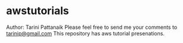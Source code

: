 # awstutorials
Author: Tarini Pattanaik
Please feel free to send me your comments to tarinip@gmail.com
This repository has aws tutorial presenations.
